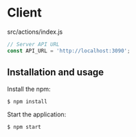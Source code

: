 # Client


src/actions/index.js
```javascript
// Server API URL
const API_URL = 'http://localhost:3090';
```

## Installation and usage

Install the npm:
```bash
$ npm install
```

Start the application:
```bash
$ npm start
```

